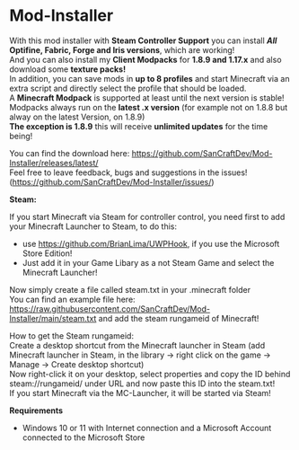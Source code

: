 # Mod-Installer
With this mod installer with **Steam Controller Support** you can install **_All_ Optifine, Fabric, Forge and Iris versions**, which are working! <br/>
And you can also install my **Client Modpacks** for **1.8.9 and 1.17.x** and also download some **texture packs!** <br/>
In addition, you can save mods in **up to 8 profiles** and start Minecraft via an extra script and directly select the profile that should be loaded. <br/>
A **Minecraft Modpack** is supported at least until the next version is stable! <br/>
Modpacks always run on the **latest .x version** (for example not on 1.8.8 but alway on the latest Version, on 1.8.9) <br/>
**The exception is 1.8.9** this will receive **unlimited updates** for the time being! <br/>

You can find the download here: https://github.com/SanCraftDev/Mod-Installer/releases/latest/ <br/>
Feel free to leave feedback, bugs and suggestions in the issues! (https://github.com/SanCraftDev/Mod-Installer/issues/)

**Steam:**

If you start Minecraft via Steam for controller control, you need first to add your Minecraft Launcher to Steam, to do this: <br/>
 - use https://github.com/BrianLima/UWPHook, if you use the Microsoft Store Edition! <br/>
 - Just add it in your Game Libary as a not Steam Game and select the Minecraft Launcher!  <br/>

Now simply create a file called steam.txt in your .minecraft folder <br/>
You can find an example file here: https://raw.githubusercontent.com/SanCraftDev/Mod-Installer/main/steam.txt and add the steam rungameid of Minecraft!

How to get the Steam rungameid: <br/>
Create a desktop shortcut from the Minecraft launcher in Steam (add Minecraft launcher in Steam, in the library -> right click on the game -> Manage -> Create desktop shortcut) <br/>
Now right-click it on your desktop, select properties and copy the ID behind steam://rungameid/ under URL and now paste this ID into the steam.txt! <br/>
If you start Minecraft via the MC-Launcher, it will be started via Steam!

**Requirements**
 - Windows 10 or 11 with Internet connection and a Microsoft Account connected to the Microsoft Store
